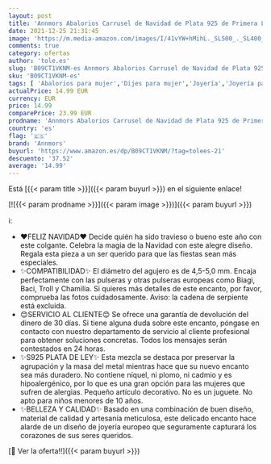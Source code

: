 ```yaml
---
layout: post
title: 'Annmors Abalorios Carrusel de Navidad de Plata 925 de Primera Ley Colgantes para Pulseras'
date: 2021-12-25 21:31:45
image: 'https://m.media-amazon.com/images/I/41vYW+hMihL._SL500_._SL400_.jpg'
comments: true
category: ofertas
author: 'tole.es'
slug: 'B09CT1VKNM-es Annmors Abalorios Carrusel de Navidad de Plata 925 de...'
sku: 'B09CT1VKNM-es'
tags: [ 'Abalorios para mujer','Dijes para mujer','Joyería','Joyería para mujer','annmors','navidad', ]
actualPrice: 14.99 EUR
currency: EUR
price: 14.99
comparePrice: 23.99 EUR
prodname: 'Annmors Abalorios Carrusel de Navidad de Plata 925 de Primera Ley Colgantes para Pulseras'
country: 'es'
flag: '🇪🇸'
brand: 'Annmors'
buyurl: 'https://www.amazon.es/dp/B09CT1VKNM/?tag=tolees-21'
descuento: '37.52'
average: '14.99'
---
```


Está [{{< param title >}}]({{< param buyurl >}}) en el siguiente enlace!

[![{{< param prodname >}}]({{< param image >}})]({{< param buyurl >}})

ℹ️:

- ❤️FELIZ NAVIDAD❤️ Decide quién ha sido travieso o bueno este año con este colgante. Celebra la magia de la Navidad con este alegre diseño. Regala esta pieza a un ser querido para que las fiestas sean más especiales.
- ✨COMPATIBILIDAD✨ El diámetro del agujero es de 4,5-5,0 mm. Encaja perfectamente con las pulseras y otras pulseras europeas como Biagi, Baci, Troll y Chamilia. Si quieres más detalles de este encanto, por favor, comprueba las fotos cuidadosamente. Aviso: la cadena de serpiente está excluida.
- 😊SERVICIO AL CLIENTE😊 Se ofrece una garantía de devolución del dinero de 30 días. Si tiene alguna duda sobre este encanto, póngase en contacto con nuestro departamento de servicio al cliente profesional para obtener soluciones concretas. Todos los mensajes serán contestados en 24 horas.
- ✨S925 PLATA DE LEY✨ Esta mezcla se destaca por preservar la agrupación y la masa del metal mientras hace que su nuevo encanto sea más duradero. No contiene níquel, ni plomo, ni cadmio y es hipoalergénico, por lo que es una gran opción para las mujeres que sufren de alergias. Pequeño artículo decorativo. No es un juguete. No apto para niños menores de 10 años.
- ✨BELLEZA Y CALIDAD✨ Basado en una combinación de buen diseño, material de calidad y artesanía meticulosa, este delicado encanto hace alarde de un diseño de joyería europeo que seguramente capturará los corazones de sus seres queridos.

[🛒 Ver la oferta!!]({{< param buyurl >}})
